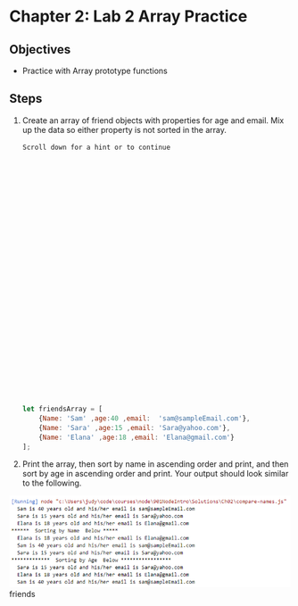 # Chapter 2: Lab 2 Array Practice

## Objectives

* Practice with Array prototype functions

## Steps

1. Create an array of friend objects with properties for age and email. Mix up the data so either property is not sorted in the array.

    ```bat 
    Scroll down for a hint or to continue




























    ```

    ```javascript
    let friendsArray = [
        {Name: 'Sam' ,age:40 ,email:  'sam@sampleEmail.com'},
        {Name: 'Sara' ,age:15 ,email: 'Sara@yahoo.com'},
        {Name: 'Elana' ,age:18 ,email: 'Elana@gmail.com'}
    ];
    ```

1. Print the array, then sort by name in ascending order and print, and then sort by age in ascending order and print. Your output should look similar to the following.

  ![Open in Preview mode to see image](../../screenshots/2-sort-object-arrays.png)
friends